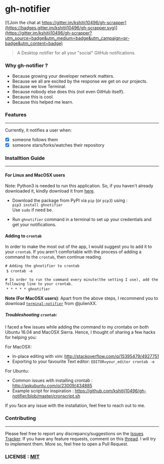# gh-notifier

[![Join the chat at https://gitter.im/kshitij10496/gh-scrapper](https://badges.gitter.im/kshitij10496/gh-scrapper.svg)](https://gitter.im/kshitij10496/gh-scrapper?utm_source=badge&utm_medium=badge&utm_campaign=pr-badge&utm_content=badge)

> A Desktop notifier for all your "social" GitHub notifications.

### Why gh-notifier ?

- Because growing your developer network matters.
- Because we all are excited by the response we get on our projects.
- Because we love Terminal.
- Because nobody else does this (not even GitHub itself).
- Because this is cool.
- Because this helped me learn.

### Features
---------------
Currently, it notifies a user when:

- [x] someone follows them
- [x] someone stars/forks/watches their repository

### Installtion Guide
---------------------

#### For Linux and MacOSX users

Note: Python3 is needed to run this application. So, if you haven't already downloaded it, kindly download it from [here](https://www.python.org/downloads/).

- Download the package from PyPI via `pip` (or `pip3`) using :   
  `pip3 install ghnotifier`  
   Use `sudo` if need be.
   
- Run `ghnotifier` command in a terminal to set up your credentials and get your notifications.

#### Adding to `crontab`

In order to make the most out of the app, I would suggest you to add it to your `crontab`. If you aren't comfortable with the process of adding a command to the `crontab`, then continue reading.   

  
  `# Adding the ghnotifier to crontab`   
  `$ crontab -e`  
 
  `# In order to run the command every minute(the setting I use), add the following line to your crontab.`  
  `* * * * * ghnotifier`
  

**Note (For MacOSX users)**: Apart from the above steps, I recommend you to download [`terminal-notifier`](https://github.com/julienXX/terminal-notifier) from @julienXX.

#####  Troubleshooting `crontab`:
I faced a few issues while adding the command to my crontabs on both Ubuntu 16.04 and MacOSX Sierra.
Hence, I thought of sharing a few hacks for helping you:

 For MacOSX:
 - In-place editing with vim: http://stackoverflow.com/q/15395479/4927751
 - Exporting to your favourite Text editor: `EDITOR=your_editor crontab -e`  


 For Ubuntu:
 - Common issues with installing crontab : http://askubuntu.com/q/23009/434885
 - Example script for inspiration : https://github.com/kshitij10496/gh-notifier/blob/master/cronscript.sh
 
 If you face any issue with the installation, feel free to reach out to me.
 
### Contributing
------------------
Please feel free to report any discrepancy/suggestions on the [Issues Tracker]().
If you have any feature requests, comment on this [thread](). I will try to implement them.
More so, feel free to open a Pull Request.

### LICENSE : [MIT](https://github.com/kshitij10496/gh-notifier/blob/master/LICENSE)
